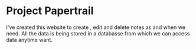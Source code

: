 # Project Papertrail

I've created this website to create , edit and delete notes as and when we need. All the data is being stored in a databasse 
from which we can access data anytime want.

